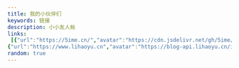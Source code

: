 ```yaml
---
title: 我的小伙伴们
keywords: 链接
description: 小小友人帐
links: 
 [{"url":"https://5ime.cn/","avatar":"https://cdn.jsdelivr.net/gh/5ime/img/avatar.jpg","name":"IAmI","blog":"Hi,IAmI","desc":"Hello,world.l'mcoming.","color":"#90A6BC"},
{"url":"https://www.lihaoyu.cn","avatar":"https://blog-api.lihaoyu.cn/images/profile/avatar-128x.webp","name":"Big_Cake","color":"#F2BC57","blog":"晓雨杂记","desc":"也许我们会分别，但我们将永远不会忘记彼此。"}]
random: true
---
```


<YunLinks :links="frontmatter.links" :random="frontmatter.random" errorImg="https://cdn.yunyoujun.cn/img/avatar/none.jpg" />
